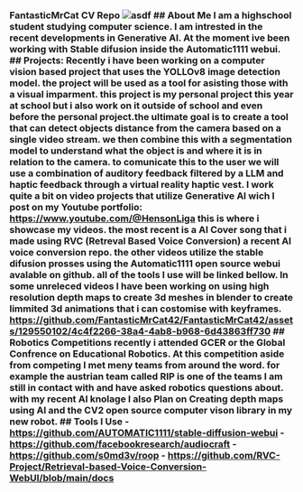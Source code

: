 ### FantasticMrCat CV Repo ![asdf](https://yt3.googleusercontent.com/anqmuw24vU9UV6uYtNg1vZA6Z4rtOVCK6Q7CzoQme0YxxnmsxorDrszZw9hofRSQIoh2biRnYsI=s176-c-k-c0x00ffffff-no-rj) ## About Me I am a highschool student studying computer science. I am intrested in the recent developments in Generative AI. At the moment ive been working with Stable difusion inside the Automatic1111 webui. ## Projects: Recently i have been working on a computer vision based project that uses the YOLLOv8 image detection model. the project will be used as a tool for asisting those with a visual imparment. this project is my personal project this year at school but i also work on it outside of school and even before the personal project.the ultimate goal is to create a tool that can detect objects distance from the camera based on a single video stream. we then combine this with a segmentation model to understand what the object is and where it is in relation to the camera. to comunicate this to the user we will use a combination of auditory feedback filtered by a LLM and haptic feedback through a virtual reality haptic vest. I work quite a bit on video projects that utilize Generative AI wich I post on my Youtube portfolio: https://www.youtube.com/@HensonLiga this is where i showcase my videos. the most recent is a AI Cover song that i made using RVC (Retreval Based Voice Conversion) a recent AI voice conversion repo. the other videos utilize the stable difusion prosses using the Automatic1111 open source webui avalable on github. all of the tools I use will be linked bellow. In some unreleced videos I have been working on using high resolution depth maps to create 3d meshes in blender to create limmited 3d animations that i can costomise with keyframes. https://github.com/FantasticMrCat42/FantasticMrCat42/assets/129550102/4c4f2266-38a4-4ab8-b968-6d43863ff730 ## Robotics Competitions recently i attended GCER or the Global Confrence on Educational Robotics. At this competition aside from competing I met meny teams from around the word. for example the austrian team called RIP is one of the teams I am still in contact with and have asked robotics questions about. with my recent AI knolage I also Plan on Creating depth maps using AI and the CV2 open source computer vison library in my new robot. ## Tools I Use - https://github.com/AUTOMATIC1111/stable-diffusion-webui - https://github.com/facebookresearch/audiocraft - https://github.com/s0md3v/roop - https://github.com/RVC-Project/Retrieval-based-Voice-Conversion-WebUI/blob/main/docs
